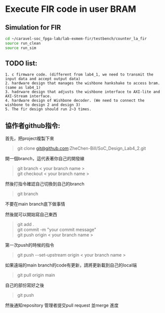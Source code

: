 # Execute FIR code in user BRAM

## Simulation for FIR
```sh
cd ~/caravel-soc_fpga-lab/lab-exmem-fir/testbench/counter_la_fir
source run_clean
source run_sim
```

## TODO list:
```
1. c firmware code. (different from lab4_1, we need to transmit the input data and accept output data)
2. hardware design that manages the wishbone hankshake to access bram. (same as lab4_1)
3. hadrware design that adjusts the wishbone interface to AXI-lite and AXI-Stream interface.
4. hardware design of Wishbone decoder. (We need to connect the wishbone to design 2 and design 3)
5. The fir design should run 2~3 times.  
```

## 協作者github指令:

首先，把project複製下來
> git clone git@github.com:ZheChen-Bill/SoC_Design_Lab4_2.git

開一個branch，這代表著你自己的開發線

>git branch < your branch name >\
>git checkout < your branch name >

然後打指令確認自己切換到自己的branch

>git branch

不要在main branch底下做事情

然後就可以開始寫自己東西

>git add . \
>git commit -m "your commit message" \
>git push origin < your branch name >

第一次push的時候的指令
> git push --set-upstream origin < your branch name >

如果遠端的main branch的code有更新，請將更新載到自己的local端

>git pull origin main

自己的部份寫好之後
>git push

然後通知repository 管理者提交pull request 並merge 進度
